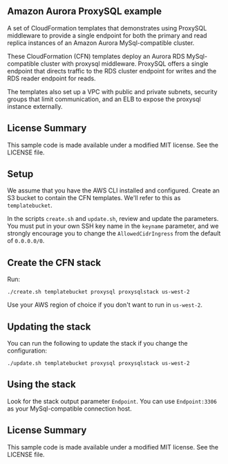 ## Amazon Aurora ProxySQL example

A set of CloudFormation templates that demonstrates using ProxySQL middleware to provide a single endpoint for both the primary and read replica instances of an Amazon Aurora MySql-compatible cluster.

These CloudFormation (CFN) templates deploy an Aurora RDS MySql-compatible
cluster with proxysql middleware. ProxySQL offers a single endpoint that directs traffic
to the RDS cluster endpoint for writes and the RDS reader endpoint for reads.

The templates also set up a VPC with public and private subnets, security groups that 
limit communication, and an ELB to expose the proxysql instance externally.

## License Summary

This sample code is made available under a modified MIT license. See the LICENSE file.

## Setup

We assume that you have the AWS CLI installed and configured.  Create an S3 bucket
to contain the CFN templates.  We'll refer to this as `templatebucket`.

In the scripts `create.sh` and `update.sh`, review and update the parameters.  You must
put in your own SSH key name in the `keyname` parameter, and we strongly encourage you to
change the `AllowedCidrIngress` from the default of `0.0.0.0/0`.

## Create the CFN stack

Run:

    ./create.sh templatebucket proxysql proxysqlstack us-west-2

Use your AWS region of choice if you don't want to run in `us-west-2`.

## Updating the stack

You can run the following to update the stack if you change the configuration:

    ./update.sh templatebucket proxysql proxysqlstack us-west-2

## Using the stack

Look for the stack output parameter `Endpoint`.  You can use `Endpoint:3306` as your
MySql-compatible connection host.

## License Summary

This sample code is made available under a modified MIT license. See the LICENSE file.
